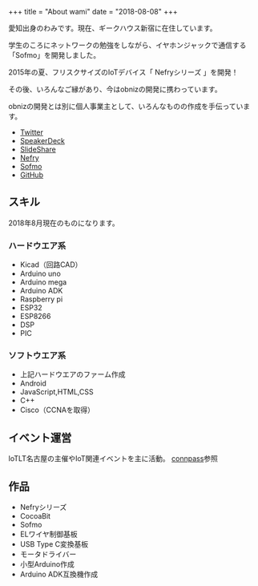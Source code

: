 +++
title = "About wami"
date = "2018-08-08"
+++

愛知出身のわみです。現在、ギークハウス新宿に在住しています。

学生のころにネットワークの勉強をしながら、イヤホンジャックで通信する「Sofmo」を開発しました。

2015年の夏、フリスクサイズのIoTデバイス「 Nefryシリーズ 」を開発！

その後、いろんなご縁があり、今はobnizの開発に携わっています。

obnizの開発とは別に個人事業主として、いろんなものの作成を手伝っています。

* [Twitter](https://twitter.com/wamisnet)
* [SpeakerDeck](https://speakerdeck.com/wamisnet)
* [SlideShare](https://www.slideshare.net/wamisnet)
* [Nefry](http://nefry.studio/)
* [Sofmo](https://sofmo.pw/)
* [GitHub](https://github.com/wamisnet)

## スキル

2018年8月現在のものになります。

### ハードウエア系

* Kicad（回路CAD）
* Arduino uno
* Arduino mega
* Arduino ADK
* Raspberry pi
* ESP32
* ESP8266
* DSP
* PIC
<!--dsPIC33-->

### ソフトウエア系

* 上記ハードウエアのファーム作成
* Android
* JavaScript,HTML,CSS
* C++
* Cisco（CCNAを取得）

## イベント運営

IoTLT名古屋の主催やIoT関連イベントを主に活動。
[connpass](https://connpass.com/user/wamisnet/open/?page=1)参照

## 作品

* Nefryシリーズ
* CocoaBit
* Sofmo
* ELワイヤ制御基板
* USB Type C変換基板
* モータドライバー
* 小型Arduino作成
* Arduino ADK互換機作成
